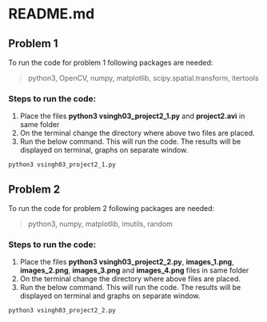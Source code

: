 # README.md
## Problem 1
To run the code for problem 1 following packages are needed: 
>python3,  OpenCV,  numpy, matplotlib, scipy.spatial.transform, itertools

### Steps to run the code: 

1. Place the files **python3 vsingh03_project2_1.py** and **project2.avi** in same folder
2. On the terminal change the directory where above two files are placed. 
3. Run the below command. This will run the code. The results will be displayed on terminal, graphs on separate window.

`python3 vsingh03_project2_1.py` 

## Problem 2
To run the code for problem 2 following packages are needed: 
>python3, numpy, matplotlib, imutils, random

### Steps to run the code: 

1. Place the files **python3 vsingh03_project2_2.py**, **images_1.png**, **images_2.png**, **images_3.png** and **images_4.png** files in same folder
2. On the terminal change the directory where above files are placed. 
3. Run the below command. This will run the code. The results will be displayed on terminal and graphs on separate window.

`python3 vsingh03_project2_2.py` 